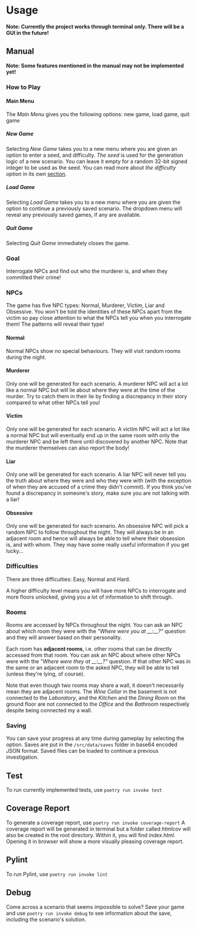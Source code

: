# Usage
**Note: Currently the project works through terminal only. There will be a GUI in the future!**
## Manual
**Note: Some features mentioned in the manual may not be implemented yet!**
### How to Play
#### Main Menu
The _Main Menu_ gives you the following options: new game, load game, quit game
##### New Game
Selecting _New Game_ takes you to a new menu where you are given an option to enter a seed, and difficulty. _The seed_ is used for the generation logic of a new scenario. You can leave it empty for a random 32-bit signed integer to be used as the seed. You can read more about _the difficulty option_ in its own [section](#difficulties).
##### Load Game
Selecting _Load Game_ takes you to a new menu where you are given the option to continue a previously saved scenario. The dropdown menu will reveal any previously saved games, if any are available.
##### Quit Game
Selecting _Quit Game_ immediately closes the game.
### Goal
Interrogate NPCs and find out who the murderer is, and when they committed their crime!
### NPCs
The game has five NPC types: Normal, Murderer, Victim, Liar and Obsessive. You won't be told the identities of these NPCs apart from the victim so pay close attention to what the NPCs tell you when you interrogate them! The patterns will reveal their type!
#### Normal
Normal NPCs show no special behaviours. They will visit random rooms during the night.
#### Murderer
Only one will be generated for each scenario. A murderer NPC will act a lot like a normal NPC but will lie about where they were at the time of the murder. Try to catch them in their lie by finding a discrepancy in their story compared to what other NPCs tell you!
#### Victim
Only one will be generated for each scenario. A victim NPC will act a lot like a normal NPC but will eventually end up in the same room with only the murderer NPC and be left there until discovered by another NPC. Note that the murderer themselves can also report the body!
#### Liar
Only one will be generated for each scenario. A liar NPC will never tell you the truth about where they were and who they were with (with the exception of when they are accused of a crime they didn't commit). If you think you've found a discrepancy in someone's story, make sure you are not talking with a liar!
#### Obsessive
Only one will be generated for each scenario. An obsessive NPC will pick a random NPC to follow throughout the night. They will always be in an adjacent room and hence will always be able to tell where their obsession is, and with whom. They may have some really useful information if you get lucky...
### Difficulties
There are three difficulties: Easy, Normal and Hard.

A higher difficulty level means you will have more NPCs to interrogate and more floors unlocked, giving you a lot of information to shift through.
### Rooms
Rooms are accessed by NPCs throughout the night. You can ask an NPC about which room they were with the *"Where were you at \_\_:\_\_?"* question and they will answer based on their personality.

Each room has **adjacent rooms**, i.e. other rooms that can be directly accessed from that room. You can ask an NPC about where other NPCs were with the *"Where were they at \_\_:\_\_?"* question. If that other NPC was in the same or an adjacent room to the asked NPC, they will be able to tell (unless they're lying, of course).

Note that even though two rooms may share a wall, it doesn't necessarily mean they are adjacent rooms. The *Wine Cellar* in the basement is not connected to the *Laboratory*, and the *Kitchen* and the *Dining Room* on the ground floor are not connected to the *Office* and the *Bathroom* respectively despite being connected my a wall.
### Saving
You can save your progress at any time during gameplay by selecting the option. Saves are put in the `/src/data/saves` folder in base64 encoded JSON format. Saved files can be loaded to continue a previous investigation.
## Test
To run currently implemented tests, use `poetry run invoke test`
## Coverage Report
To generate a coverage report, use `poetry run invoke coverage-report`
A coverage report will be generated in terminal but a folder called *htmlcov* will also be created in the root directory. Within it, you will find *index.html*. Opening it in browser will show a more visually pleasing coverage report.
## Pylint
To run Pylint, use `poetry run invoke lint`
## Debug
Come across a scenario that seems impossible to solve? Save your game and use `poetry run invoke debug` to see information about the save, including the scenario's solution.
